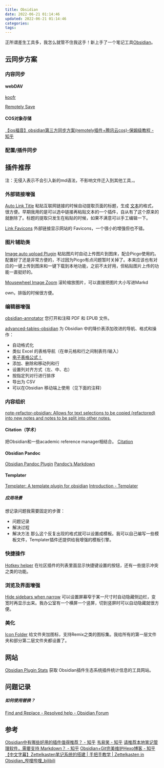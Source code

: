 ```yaml
---
title: Obsidian
date: 2022-06-21 01:14:46
updated: 2022-06-21 01:14:46
categories:
tags:
---
```


正所谓差生工具多，我怎么就管不住我这手！新上手了一个笔记工具[Obsidian](https://obsidian.md/)。

## 云同步方案

### 内容同步

#### webDAV

[koofr](http://app.koofr.net)

[Remotely Save](https://github.com/remotely-save/remotely-save)

#### COS对象存储

[【ios福音】obsidian第三方同步方案(remotely插件+腾讯云cos)-保姆级教程 - 知乎](https://zhuanlan.zhihu.com/p/479961754)

### 配置/插件同步


## 插件推荐

注：无侵入表示不会引入新的md语法，不影响文件迁入到其他工具，。

### 外部链接增强

[Auto Link Title](https://github.com/zolrath/obsidian-auto-link-title)
粘贴互联网链接的时候自动提取页面的标题，生成 [文本](链接URL)的格式，很方便。早期我用的是可以选中链接再粘贴文本的一个插件，自从有了这个原来的就删除了。标题的提取只发生在粘贴的时候，如果不满意可以手工编辑一下。

[Link Favicons]()
外部链接显示网站的 Favicons，一个很小的增强但也不错。

### 图片辅助类

[Image auto upload Plugin]()
粘贴图片时自动上传图片到图床，配合Picgo使用的。配置好了还是非常方便的，不过因为Picgo有点问题暂时关掉了。本来应该也有对应的一键上传到图床和一键下载到本地功能，之前不太好用，但粘贴图片上传的功能一直挺好的。

[Mousewheel Image Zoom]()
滚轮缩放图片，可以直接把图片大小写进Markd

own，排版的时候很方便。

### 编辑器增强

[obsidian-annotator](https://github.com/elias-sundqvist/obsidian-annotator)
您打开和注释 PDF 和 EPUB 文件。

[advanced-tables-obsidian](https://github.com/tgrosinger/advanced-tables-obsidian)
为 Obsidian 中的降价表添加改进的导航、格式和操作：
-   自动格式化
-   类似 Excel 的表格导航（在单元格和行之间制表符/输入）
-   [电子表格公式！](https://github.com/tgrosinger/advanced-tables-obsidian/blob/main/docs/help.md#using-formulas-in-markdown-tables)
-   添加、删除和移动列和行
-   设置列对齐方式（左、中、右）
-   按指定列对行进行排序
-   导出为 CSV
-   可以在Obsidian 移动端上使用（见下面的注释）


### 内容组织

[note-refactor-obsidian: Allows for text selections to be copied (refactored) into new notes and notes to be split into other notes.](https://github.com/lynchjames/note-refactor-obsidian)

#### Citation（学术）
把Obsidian和一些academic reference manager相结合。
[Citation](https://github.com/hans/obsidian-citation-plugin)

#### Obsidian Pandoc
[Obsidian Pandoc Plugin](https://github.com/OliverBalfour/obsidian-pandoc)
[Pandoc’s Markdown](https://pandoc.org/MANUAL.html#pandocs-markdown)

#### Templater
[Templater: A template plugin for obsidian](https://github.com/SilentVoid13/Templater)
[Introduction - Templater](https://silentvoid13.github.io/Templater/)

##### 应用场景
想记录问题我需要固定的步骤：
- 问题记录
- 解决过程
- 解决方法
那么这个反复出现的格式就可以设置成模板。我可以自己编写一些模板文件，Templater插件还提供给我增强的模板引擎。

### 快捷操作

[Hotkey helper](https://github.com/pjeby/hotkey-helper)
在社区插件的列表里面显示快捷键设置的按钮，还有一些提示冲突之类的功能。


### 浏览及界面增强

[Hide sidebars when narrow](https://github.com/NomarCub/obsidian-hide-sidebars-on-window-resize)
可以设置屏幕窄于某一尺寸时自动隐藏侧边栏，变宽时再显示出来。我办公室有一个横屏一个竖屏，切到竖屏时可以自动隐藏就很方便。

### 美化

[Icon Folder](https://github.com/FlorianWoelki/obsidian-icon-folder)
给文件夹加图标，支持Remix之类的图标集。我给所有的第一层文件夹和部分第二层文件夹都设置了。

## 网站

[Obsidian Plugin Stats](https://obsidian-plugin-stats.vercel.app/)
获取 Obsidian插件生态系统插件统计信息的工具网站。

## 问题记录

##### 如何使用替换？

[Find and Replace - Resolved help - Obsidian Forum](https://forum.obsidian.md/t/find-and-replace/11566)

## 参考

[Obsidian中有哪些好用的插件值得推荐？ - 知乎](https://www.zhihu.com/question/497487995/answer/2356317047)
[韦易笑 - 知乎](https://www.zhihu.com/people/skywind3000)
[请推荐本地笔记管理软件，需要支持 Markdown？ - 知乎](https://www.zhihu.com/question/266836039/answer/2728791257)
[Obsidian+Git完美维护Hexo博客 - 知乎](https://zhuanlan.zhihu.com/p/554333805)
[【中文字幕】Zettelkasten笔记系统的搭建 | 手把手教学 | Zettelkasten in Obsidian_哔哩哔哩_bilibili](https://b23.tv/YcfgQ6n)